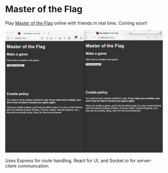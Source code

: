 # Master of the Flag

Play [Master of the Flag](https://en.wikipedia.org/wiki/Stratego) online with friends in real time. Coming soon!

![demo](demo.gif)

Uses Express for route handling, React for UI, and Socket.io for server-client communcation.
